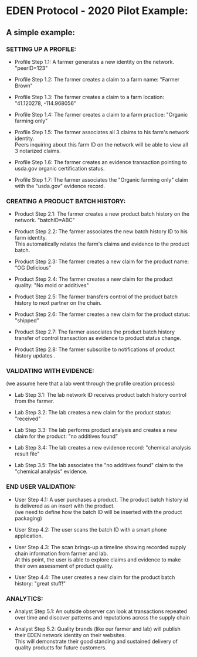 # EDEN Protocol - 2020 Pilot Example:

## A simple example:

### SETTING UP A PROFILE:

- Profile Step 1.1: A farmer generates a new identity on the network. "peerID=123"

- Profile Step 1.2: The farmer creates a claim to a farm name: "Farmer Brown"

- Profile Step 1.3: The farmer creates a claim to a farm location: "41.120278, -114.968056"

- Profile Step 1.4: The farmer creates a claim to a farm practice: "Organic farming only"

- Profile Step 1.5: The farmer associates all 3 claims to his farm's network identity.
              <br> Peers inquiring about this farm ID on the network will be able to view all 3 notarized claims.

- Profile Step 1.6: The farmer creates an evidence transaction pointing to usda.gov organic certification status.

- Profile Step 1.7: The farmer associates the "Organic farming only" claim with the "usda.gov" evidence record.

### CREATING A PRODUCT BATCH HISTORY:

- Product Step 2.1: The farmer creates a new product batch history on the network. "batchID=ABC"

- Product Step 2.2: The farmer associates the new batch history ID to his farm identity.
               <br> This automatically relates the farm's claims and evidence to the product batch.

- Product Step 2.3: The farmer creates a new claim for the product name: "OG Delicious"

- Product Step 2.4: The farmer creates a new claim for the product quality: "No mold or additives"

- Product Step 2.5: The farmer transfers control of the product batch history to next partner on the chain.

- Product Step 2.6: The farmer creates a new claim for the product status: "shipped"

- Product Step 2.7: The farmer associates the product batch history transfer of control transaction as evidence to product status change.

- Product Step 2.8: The farmer subscribe to notifications of product history updates .

### VALIDATING WITH EVIDENCE:

(we assume here that a lab went through the profile creation process)

- Lab Step 3.1: The lab network ID receives product batch history control from the farmer.

- Lab Step 3.2: The lab creates a new claim for the product status: "received"

- Lab Step 3.3: The lab performs product analysis and creates a new claim for the product: "no additives found"

- Lab Step 3.4: The lab creates a new evidence record: "chemical analysis result file"

- Lab Step 3.5: The lab associates the "no additives found" claim to the "chemical analysis" evidence.

### END USER VALIDATION:

- User Step 4.1: A user purchases a product. The product batch history id is delivered as an insert with the product.
            <br> (we need to define how the batch ID will be inserted with the product packaging)

- User Step 4.2: The user scans the batch ID with a smart phone application.

- User Step 4.3: The scan brings-up a timeline showing recorded supply chain information from farmer and lab.
            <br> At this point, the user is able to explore claims and evidence to make their own assessment of product quality.

- User Step 4.4: The user creates a new claim for the product batch history: "great stuff!"

### ANALYTICS:

- Analyst Step 5.1: An outside observer can look at transactions repeated over time and discover patterns and reputations across the supply chain

- Analyst Step 5.2: Quality brands (like our farmer and lab) will publish their EDEN network identity on their websites.
               <br> This will demonstrate their good standing and sustained delivery of quality products for future customers.
